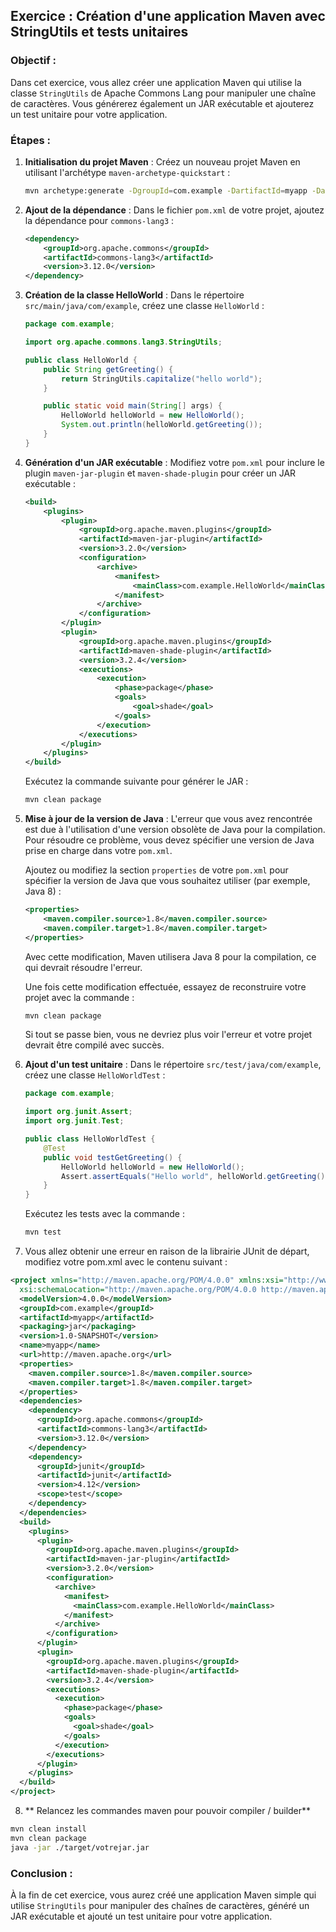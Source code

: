 ## Exercice : Création d'une application Maven avec StringUtils et tests unitaires

### Objectif :
Dans cet exercice, vous allez créer une application Maven qui utilise la classe `StringUtils` de Apache Commons Lang pour manipuler une chaîne de caractères. Vous générerez également un JAR exécutable et ajouterez un test unitaire pour votre application.

### Étapes :

1. **Initialisation du projet Maven** :
   Créez un nouveau projet Maven en utilisant l'archétype `maven-archetype-quickstart` :
   ```bash
   mvn archetype:generate -DgroupId=com.example -DartifactId=myapp -DarchetypeArtifactId=maven-archetype-quickstart -DinteractiveMode=false
   ```

2. **Ajout de la dépendance** :
   Dans le fichier `pom.xml` de votre projet, ajoutez la dépendance pour `commons-lang3` :
   ```xml
   <dependency>
       <groupId>org.apache.commons</groupId>
       <artifactId>commons-lang3</artifactId>
       <version>3.12.0</version>
   </dependency>
   ```

3. **Création de la classe HelloWorld** :
   Dans le répertoire `src/main/java/com/example`, créez une classe `HelloWorld` :
   ```java
   package com.example;

   import org.apache.commons.lang3.StringUtils;

   public class HelloWorld {
       public String getGreeting() {
           return StringUtils.capitalize("hello world");
       }

       public static void main(String[] args) {
           HelloWorld helloWorld = new HelloWorld();
           System.out.println(helloWorld.getGreeting());
       }
   }
   ```

4. **Génération d'un JAR exécutable** :
   Modifiez votre `pom.xml` pour inclure le plugin `maven-jar-plugin` et `maven-shade-plugin` pour créer un JAR exécutable :
   ```xml
   <build>
       <plugins>
           <plugin>
               <groupId>org.apache.maven.plugins</groupId>
               <artifactId>maven-jar-plugin</artifactId>
               <version>3.2.0</version>
               <configuration>
                   <archive>
                       <manifest>
                           <mainClass>com.example.HelloWorld</mainClass>
                       </manifest>
                   </archive>
               </configuration>
           </plugin>
           <plugin>
               <groupId>org.apache.maven.plugins</groupId>
               <artifactId>maven-shade-plugin</artifactId>
               <version>3.2.4</version>
               <executions>
                   <execution>
                       <phase>package</phase>
                       <goals>
                           <goal>shade</goal>
                       </goals>
                   </execution>
               </executions>
           </plugin>
       </plugins>
   </build>
   ```

   Exécutez la commande suivante pour générer le JAR :
   ```bash
   mvn clean package
   ```

5. **Mise à jour de la version de Java** :
   L'erreur que vous avez rencontrée est due à l'utilisation d'une version obsolète de Java pour la compilation. Pour résoudre ce problème, vous devez spécifier une version de Java prise en charge dans votre `pom.xml`.

   Ajoutez ou modifiez la section `properties` de votre `pom.xml` pour spécifier la version de Java que vous souhaitez utiliser (par exemple, Java 8) :

   ```xml
   <properties>
       <maven.compiler.source>1.8</maven.compiler.source>
       <maven.compiler.target>1.8</maven.compiler.target>
   </properties>
   ```

   Avec cette modification, Maven utilisera Java 8 pour la compilation, ce qui devrait résoudre l'erreur.

   Une fois cette modification effectuée, essayez de reconstruire votre projet avec la commande :
   ```bash
   mvn clean package
   ```

   Si tout se passe bien, vous ne devriez plus voir l'erreur et votre projet devrait être compilé avec succès.


6. **Ajout d'un test unitaire** :
   Dans le répertoire `src/test/java/com/example`, créez une classe `HelloWorldTest` :
   ```java
   package com.example;

   import org.junit.Assert;
   import org.junit.Test;

   public class HelloWorldTest {
       @Test
       public void testGetGreeting() {
           HelloWorld helloWorld = new HelloWorld();
           Assert.assertEquals("Hello world", helloWorld.getGreeting());
       }
   }
   ```

   Exécutez les tests avec la commande :
   ```bash
   mvn test
   ```

7. Vous allez obtenir une erreur en raison de la librairie JUnit de départ, modifiez votre pom.xml
avec le contenu suivant : 
```xml
<project xmlns="http://maven.apache.org/POM/4.0.0" xmlns:xsi="http://www.w3.org/2001/XMLSchema-instance"
  xsi:schemaLocation="http://maven.apache.org/POM/4.0.0 http://maven.apache.org/maven-v4_0_0.xsd">
  <modelVersion>4.0.0</modelVersion>
  <groupId>com.example</groupId>
  <artifactId>myapp</artifactId>
  <packaging>jar</packaging>
  <version>1.0-SNAPSHOT</version>
  <name>myapp</name>
  <url>http://maven.apache.org</url>
  <properties>
    <maven.compiler.source>1.8</maven.compiler.source>
    <maven.compiler.target>1.8</maven.compiler.target>
  </properties>
  <dependencies>
    <dependency>
      <groupId>org.apache.commons</groupId>
      <artifactId>commons-lang3</artifactId>
      <version>3.12.0</version>
    </dependency>
    <dependency>
      <groupId>junit</groupId>
      <artifactId>junit</artifactId>
      <version>4.12</version>
      <scope>test</scope>
    </dependency>
  </dependencies>
  <build>
    <plugins>
      <plugin>
        <groupId>org.apache.maven.plugins</groupId>
        <artifactId>maven-jar-plugin</artifactId>
        <version>3.2.0</version>
        <configuration>
          <archive>
            <manifest>
              <mainClass>com.example.HelloWorld</mainClass>
            </manifest>
          </archive>
        </configuration>
      </plugin>
      <plugin>
        <groupId>org.apache.maven.plugins</groupId>
        <artifactId>maven-shade-plugin</artifactId>
        <version>3.2.4</version>
        <executions>
          <execution>
            <phase>package</phase>
            <goals>
              <goal>shade</goal>
            </goals>
          </execution>
        </executions>
      </plugin>
    </plugins>
  </build>
</project>
```
8. ** Relancez les commandes maven pour pouvoir compiler / builder**
```bash
mvn clean install
mvn clean package 
java -jar ./target/votrejar.jar
```

### Conclusion :
À la fin de cet exercice, vous aurez créé une application Maven simple qui utilise `StringUtils` pour manipuler des chaînes de caractères, généré un JAR exécutable et ajouté un test unitaire pour votre application.
